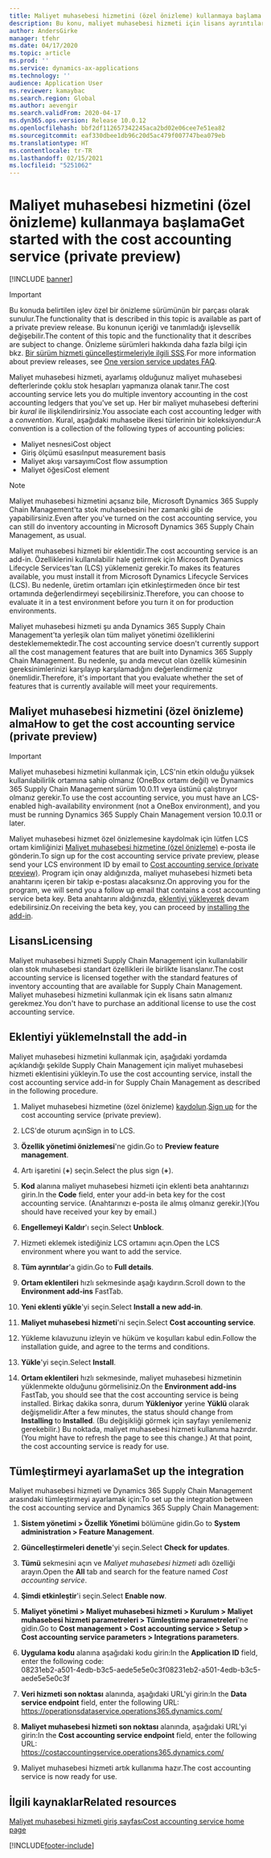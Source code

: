 ```yaml
---
title: Maliyet muhasebesi hizmetini (özel önizleme) kullanmaya başlama
description: Bu konu, maliyet muhasebesi hizmeti için lisans ayrıntılarını ve yükleme yönergelerini sağlar.
author: AndersGirke
manager: tfehr
ms.date: 04/17/2020
ms.topic: article
ms.prod: ''
ms.service: dynamics-ax-applications
ms.technology: ''
audience: Application User
ms.reviewer: kamaybac
ms.search.region: Global
ms.author: aevengir
ms.search.validFrom: 2020-04-17
ms.dyn365.ops.version: Release 10.0.12
ms.openlocfilehash: bbf2df112657342245aca2bd02e06cee7e51ea82
ms.sourcegitcommit: eaf330dbee1db96c20d5ac479f007747bea079eb
ms.translationtype: HT
ms.contentlocale: tr-TR
ms.lasthandoff: 02/15/2021
ms.locfileid: "5251062"
---
```

# <a name="get-started-with-the-cost-accounting-service-private-preview"></a><span data-ttu-id="2b357-103">Maliyet muhasebesi hizmetini (özel önizleme) kullanmaya başlama</span><span class="sxs-lookup"><span data-stu-id="2b357-103">Get started with the cost accounting service (private preview)</span></span>

[!INCLUDE [banner](../includes/banner.md)]

> [!IMPORTANT]
> <span data-ttu-id="2b357-104">Bu konuda belirtilen işlev özel bir önizleme sürümünün bir parçası olarak sunulur.</span><span class="sxs-lookup"><span data-stu-id="2b357-104">The functionality that is described in this topic is available as part of a private preview release.</span></span> <span data-ttu-id="2b357-105">Bu konunun içeriği ve tanımladığı işlevsellik değişebilir.</span><span class="sxs-lookup"><span data-stu-id="2b357-105">The content of this topic and the functionality that it describes are subject to change.</span></span> <span data-ttu-id="2b357-106">Önizleme sürümleri hakkında daha fazla bilgi için bkz. [Bir sürüm hizmeti güncelleştirmeleriyle ilgili SSS](../../fin-ops-core/fin-ops/get-started/one-version.md).</span><span class="sxs-lookup"><span data-stu-id="2b357-106">For more information about preview releases, see [One version service updates FAQ](../../fin-ops-core/fin-ops/get-started/one-version.md).</span></span>

<span data-ttu-id="2b357-107">Maliyet muhasebesi hizmeti, ayarlamış olduğunuz maliyet muhasebesi defterlerinde çoklu stok hesapları yapmanıza olanak tanır.</span><span class="sxs-lookup"><span data-stu-id="2b357-107">The cost accounting service lets you do multiple inventory accounting in the cost accounting ledgers that you've set up.</span></span> <span data-ttu-id="2b357-108">Her bir maliyet muhasebesi defterini bir *kural* ile ilişkilendirirsiniz.</span><span class="sxs-lookup"><span data-stu-id="2b357-108">You associate each cost accounting ledger with a *convention*.</span></span> <span data-ttu-id="2b357-109">Kural, aşağıdaki muhasebe ilkesi türlerinin bir koleksiyondur:</span><span class="sxs-lookup"><span data-stu-id="2b357-109">A convention is a collection of the following types of accounting policies:</span></span>

- <span data-ttu-id="2b357-110">Maliyet nesnesi</span><span class="sxs-lookup"><span data-stu-id="2b357-110">Cost object</span></span>
- <span data-ttu-id="2b357-111">Giriş ölçümü esası</span><span class="sxs-lookup"><span data-stu-id="2b357-111">Input measurement basis</span></span>
- <span data-ttu-id="2b357-112">Maliyet akışı varsayımı</span><span class="sxs-lookup"><span data-stu-id="2b357-112">Cost flow assumption</span></span>
- <span data-ttu-id="2b357-113">Maliyet öğesi</span><span class="sxs-lookup"><span data-stu-id="2b357-113">Cost element</span></span>

> [!NOTE]
> <span data-ttu-id="2b357-114">Maliyet muhasebesi hizmetini açsanız bile, Microsoft Dynamics 365 Supply Chain Management'ta stok muhasebesini her zamanki gibi de yapabilirsiniz.</span><span class="sxs-lookup"><span data-stu-id="2b357-114">Even after you've turned on the cost accounting service, you can still do  inventory accounting in Microsoft Dynamics 365 Supply Chain Management, as usual.</span></span>

<span data-ttu-id="2b357-115">Maliyet muhasebesi hizmeti bir eklentidir.</span><span class="sxs-lookup"><span data-stu-id="2b357-115">The cost accounting service is an add-in.</span></span> <span data-ttu-id="2b357-116">Özelliklerini kullanılabilir hale getirmek için Microsoft Dynamics Lifecycle Services'tan (LCS) yüklemeniz gerekir.</span><span class="sxs-lookup"><span data-stu-id="2b357-116">To makes its features available, you must install it from Microsoft Dynamics Lifecycle Services (LCS).</span></span> <span data-ttu-id="2b357-117">Bu nedenle, üretim ortamları için etkinleştirmeden önce bir test ortamında değerlendirmeyi seçebilirsiniz.</span><span class="sxs-lookup"><span data-stu-id="2b357-117">Therefore, you can choose to evaluate it in a test environment before you turn it on for production environments.</span></span>

<span data-ttu-id="2b357-118">Maliyet muhasebesi hizmeti şu anda Dynamics 365 Supply Chain Management'ta yerleşik olan tüm maliyet yönetimi özelliklerini desteklememektedir.</span><span class="sxs-lookup"><span data-stu-id="2b357-118">The cost accounting service doesn't currently support all the cost management features that are built into Dynamics 365 Supply Chain Management.</span></span> <span data-ttu-id="2b357-119">Bu nedenle, şu anda mevcut olan özellik kümesinin gereksinimlerinizi karşılayıp karşılamadığını değerlendirmeniz önemlidir.</span><span class="sxs-lookup"><span data-stu-id="2b357-119">Therefore, it's important that you evaluate whether the set of features that is currently available will meet your requirements.</span></span>

## <a name="how-to-get-the-cost-accounting-service-private-preview"></a><a name="sign-up"></a><span data-ttu-id="2b357-120">Maliyet muhasebesi hizmetini (özel önizleme) alma</span><span class="sxs-lookup"><span data-stu-id="2b357-120">How to get the cost accounting service (private preview)</span></span>

> [!IMPORTANT]
> <span data-ttu-id="2b357-121">Maliyet muhasebesi hizmetini kullanmak için, LCS'nin etkin olduğu yüksek kullanılabilirlik ortamına sahip olmanız (OneBox ortamı değil) ve Dynamics 365 Supply Chain Management sürüm 10.0.11 veya üstünü çalıştırıyor olmanız gerekir.</span><span class="sxs-lookup"><span data-stu-id="2b357-121">To use the cost accounting service, you must have an LCS-enabled high-availability environment (not a OneBox environment), and you must be running Dynamics 365 Supply Chain Management version 10.0.11 or later.</span></span>

<span data-ttu-id="2b357-122">Maliyet muhasebesi hizmet özel önizlemesine kaydolmak için lütfen LCS ortam kimliğinizi [Maliyet muhasebesi hizmetine (özel önizleme)](mailto:aevengir@microsoft.com?subject=Cost%20accounting%20service%20%28private%20preview%29) e-posta ile gönderin.</span><span class="sxs-lookup"><span data-stu-id="2b357-122">To sign up for the cost accounting service private preview, please send your LCS environment ID by email to [Cost accounting service (private preview)](mailto:aevengir@microsoft.com?subject=Cost%20accounting%20service%20%28private%20preview%29).</span></span> <span data-ttu-id="2b357-123">Program için onay aldığınızda, maliyet muhasebesi hizmeti beta anahtarını içeren bir takip e-postası alacaksınız.</span><span class="sxs-lookup"><span data-stu-id="2b357-123">On approving you for the program, we will send you a follow up email that contains a cost accounting service beta key.</span></span> <span data-ttu-id="2b357-124">Beta anahtarını aldığınızda, [eklentiyi yükleyerek](#install) devam edebilirsiniz.</span><span class="sxs-lookup"><span data-stu-id="2b357-124">On receiving the beta key, you can proceed by [installing the add-in](#install).</span></span>

## <a name="licensing"></a><span data-ttu-id="2b357-125">Lisans</span><span class="sxs-lookup"><span data-stu-id="2b357-125">Licensing</span></span>

<span data-ttu-id="2b357-126">Maliyet muhasebesi hizmeti Supply Chain Management için kullanılabilir olan stok muhasebesi standart özellikleri ile birlikte lisanslanır.</span><span class="sxs-lookup"><span data-stu-id="2b357-126">The cost accounting service is licensed together with the standard features of inventory accounting that are available for Supply Chain Management.</span></span> <span data-ttu-id="2b357-127">Maliyet muhasebesi hizmetini kullanmak için ek lisans satın almanız gerekmez.</span><span class="sxs-lookup"><span data-stu-id="2b357-127">You don't have to purchase an additional license to use the cost accounting service.</span></span>

## <a name="install-the-add-in"></a><a name="install"></a><span data-ttu-id="2b357-128">Eklentiyi yükleme</span><span class="sxs-lookup"><span data-stu-id="2b357-128">Install the add-in</span></span>

<span data-ttu-id="2b357-129">Maliyet muhasebesi hizmetini kullanmak için, aşağıdaki yordamda açıklandığı şekilde Supply Chain Management için maliyet muhasebesi hizmeti eklentisini yükleyin.</span><span class="sxs-lookup"><span data-stu-id="2b357-129">To use the cost accounting service, install the cost accounting service add-in for Supply Chain Management as described in the following procedure.</span></span>

1. <span data-ttu-id="2b357-130">Maliyet muhasebesi hizmetine (özel önizleme) [kaydolun](#sign-up).</span><span class="sxs-lookup"><span data-stu-id="2b357-130">[Sign up](#sign-up) for the cost accounting service (private preview).</span></span>

1. <span data-ttu-id="2b357-131">LCS'de oturum açın</span><span class="sxs-lookup"><span data-stu-id="2b357-131">Sign in to LCS.</span></span>

1. <span data-ttu-id="2b357-132">**Özellik yönetimi önizlemesi**'ne gidin.</span><span class="sxs-lookup"><span data-stu-id="2b357-132">Go to **Preview feature management**.</span></span>

1. <span data-ttu-id="2b357-133">Artı işaretini (**+**) seçin.</span><span class="sxs-lookup"><span data-stu-id="2b357-133">Select the plus sign (**+**).</span></span>

1. <span data-ttu-id="2b357-134">**Kod** alanına maliyet muhasebesi hizmeti için eklenti beta anahtarınızı girin.</span><span class="sxs-lookup"><span data-stu-id="2b357-134">In the **Code** field, enter your add-in beta key for the cost accounting service.</span></span> <span data-ttu-id="2b357-135">(Anahtarınızı e-posta ile almış olmanız gerekir.)</span><span class="sxs-lookup"><span data-stu-id="2b357-135">(You should have received your key by email.)</span></span>

1. <span data-ttu-id="2b357-136">**Engellemeyi Kaldır**'ı seçin.</span><span class="sxs-lookup"><span data-stu-id="2b357-136">Select **Unblock**.</span></span>

1. <span data-ttu-id="2b357-137">Hizmeti eklemek istediğiniz LCS ortamını açın.</span><span class="sxs-lookup"><span data-stu-id="2b357-137">Open the LCS environment where you want to add the service.</span></span>

1. <span data-ttu-id="2b357-138">**Tüm ayrıntılar**'a gidin.</span><span class="sxs-lookup"><span data-stu-id="2b357-138">Go to **Full details**.</span></span>

1. <span data-ttu-id="2b357-139">**Ortam eklentileri** hızlı sekmesinde aşağı kaydırın.</span><span class="sxs-lookup"><span data-stu-id="2b357-139">Scroll down to the **Environment add-ins** FastTab.</span></span>

1. <span data-ttu-id="2b357-140">**Yeni eklenti yükle**'yi seçin.</span><span class="sxs-lookup"><span data-stu-id="2b357-140">Select **Install a new add-in**.</span></span>

1. <span data-ttu-id="2b357-141">**Maliyet muhasebesi hizmeti**'ni seçin.</span><span class="sxs-lookup"><span data-stu-id="2b357-141">Select **Cost accounting service**.</span></span>

1. <span data-ttu-id="2b357-142">Yükleme kılavuzunu izleyin ve hüküm ve koşulları kabul edin.</span><span class="sxs-lookup"><span data-stu-id="2b357-142">Follow the installation guide, and agree to the terms and conditions.</span></span>

1. <span data-ttu-id="2b357-143">**Yükle**'yi seçin.</span><span class="sxs-lookup"><span data-stu-id="2b357-143">Select **Install**.</span></span>

1. <span data-ttu-id="2b357-144">**Ortam eklentileri** hızlı sekmesinde, maliyet muhasebesi hizmetinin yüklenmekte olduğunu görmelisiniz.</span><span class="sxs-lookup"><span data-stu-id="2b357-144">On the **Environment add-ins** FastTab, you should see that the cost accounting service is being installed.</span></span> <span data-ttu-id="2b357-145">Birkaç dakika sonra, durum **Yükleniyor** yerine **Yüklü** olarak değişmelidir.</span><span class="sxs-lookup"><span data-stu-id="2b357-145">After a few minutes, the status should change from **Installing** to **Installed**.</span></span> <span data-ttu-id="2b357-146">(Bu değişikliği görmek için sayfayı yenilemeniz gerekebilir.) Bu noktada, maliyet muhasebesi hizmeti kullanıma hazırdır.</span><span class="sxs-lookup"><span data-stu-id="2b357-146">(You might have to refresh the page to see this change.) At that point, the cost accounting service is ready for use.</span></span>

## <a name="set-up-the-integration"></a><span data-ttu-id="2b357-147">Tümleştirmeyi ayarlama</span><span class="sxs-lookup"><span data-stu-id="2b357-147">Set up the integration</span></span>

<span data-ttu-id="2b357-148">Maliyet muhasebesi hizmeti ve Dynamics 365 Supply Chain Management arasındaki tümleştirmeyi ayarlamak için:</span><span class="sxs-lookup"><span data-stu-id="2b357-148">To set up the integration between the cost accounting service and Dynamics 365 Supply Chain Management:</span></span>

1. <span data-ttu-id="2b357-149">**Sistem yönetimi > Özellik Yönetimi** bölümüne gidin.</span><span class="sxs-lookup"><span data-stu-id="2b357-149">Go to **System administration > Feature Management**.</span></span>

1. <span data-ttu-id="2b357-150">**Güncelleştirmeleri denetle**'yi seçin.</span><span class="sxs-lookup"><span data-stu-id="2b357-150">Select **Check for updates**.</span></span>

1. <span data-ttu-id="2b357-151">**Tümü** sekmesini açın ve *Maliyet muhasebesi hizmeti* adlı özelliği arayın.</span><span class="sxs-lookup"><span data-stu-id="2b357-151">Open the **All** tab and search for the feature named *Cost accounting service*.</span></span>

1. <span data-ttu-id="2b357-152">**Şimdi etkinleştir**'i seçin.</span><span class="sxs-lookup"><span data-stu-id="2b357-152">Select **Enable now**.</span></span>

1. <span data-ttu-id="2b357-153">**Maliyet yönetimi > Maliyet muhasebesi hizmeti > Kurulum > Maliyet muhasebesi hizmeti parametreleri > Tümleştirme parametreleri**'ne gidin.</span><span class="sxs-lookup"><span data-stu-id="2b357-153">Go to **Cost management > Cost accounting service > Setup > Cost accounting service parameters > Integrations parameters**.</span></span>

1. <span data-ttu-id="2b357-154">**Uygulama kodu** alanına aşağıdaki kodu girin:</span><span class="sxs-lookup"><span data-stu-id="2b357-154">In the **Application ID** field, enter the following code:</span></span><br> <span data-ttu-id="2b357-155">08231eb2-a501-4edb-b3c5-aede5e5e0c3f</span><span class="sxs-lookup"><span data-stu-id="2b357-155">08231eb2-a501-4edb-b3c5-aede5e5e0c3f</span></span>

1. <span data-ttu-id="2b357-156">**Veri hizmeti son noktası** alanında, aşağıdaki URL'yi girin:</span><span class="sxs-lookup"><span data-stu-id="2b357-156">In the **Data service endpoint** field, enter the following URL:</span></span><br>https://operationsdataservice.operations365.dynamics.com/

1. <span data-ttu-id="2b357-157">**Maliyet muhasebesi hizmeti son noktası** alanında, aşağıdaki URL'yi girin:</span><span class="sxs-lookup"><span data-stu-id="2b357-157">In the **Cost accounting service endpoint** field, enter the following URL:</span></span><br>https://costaccountingservice.operations365.dynamics.com/

1. <span data-ttu-id="2b357-158">Maliyet muhasebesi hizmeti artık kullanıma hazır.</span><span class="sxs-lookup"><span data-stu-id="2b357-158">The cost accounting service is now ready for use.</span></span>

## <a name="related-resources"></a><span data-ttu-id="2b357-159">İlgili kaynaklar</span><span class="sxs-lookup"><span data-stu-id="2b357-159">Related resources</span></span>

[<span data-ttu-id="2b357-160">Maliyet muhasebesi hizmeti giriş sayfası</span><span class="sxs-lookup"><span data-stu-id="2b357-160">Cost accounting service home page</span></span>](cost-accounting-service-home.md)


[!INCLUDE[footer-include](../../includes/footer-banner.md)]